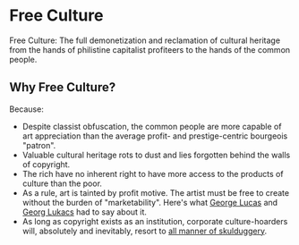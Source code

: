 # Free Culture
Free Culture: The full demonetization and reclamation of cultural heritage from the hands of philistine capitalist profiteers to the hands of the common people.

## Why Free Culture?
Because:
- Despite classist obfuscation, the common people are more capable of art appreciation than the average profit- and prestige-centric bourgeois "patron".
- Valuable cultural heritage rots to dust and lies forgotten behind the walls of copyright.
- The rich have no inherent right to have more access to the products of culture than the poor. 
- As a rule, art is tainted by profit motive. The artist must be free to create without the burden of "marketability". Here's what [George Lucas](https://www.youtube.com/watch?v=SWqvaMEFIdI) and [Georg Lukacs](https://www.marxists.org/archive/lukacs/works/1934/expressionism.htm) had to say about it.
- As long as copyright exists as an institution, corporate culture-hoarders will, absolutely and inevitably, resort to [all manner of skulduggery](https://dash.harvard.edu/handle/1/42004051). 

